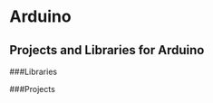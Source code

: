 Arduino
=======
Projects and Libraries for Arduino
----------------------------------

###Libraries

###Projects
